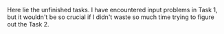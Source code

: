 Here lie the unfinished tasks.
I have encountered input problems in Task 1, but it wouldn't be so crucial if I didn't waste so much time trying to figure out the Task 2.